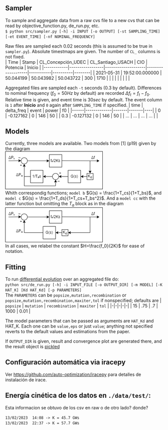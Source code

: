 ## Sampler

To sample and aggregate data from a raw cvs file to a new cvs that can be read by objective_function.py, de_run.py, etc.  
`$ python src/sampler.py [-h] -i INPUT [-o OUTPUT] [-st SAMPLING_TIME] [-et EVENT_TIME] [-nf NOMINAL_FREQUENCY]`

Raw files are sampled each $0.02$ seconds (this is assumed to be true in `sampler.py`). Absolute timestmaps are given. The number of `CL_` columns is not fixed.  
| Time       | Stamp           | CL_Concepción_UDEC | CL_Santiago_USACH | CIO       | Potencia | Inicio |
|------------|-----------------|--------------------|-------------------|-----------|----------|--------|
| 2021-05-31 | 19:52:00.000000 | 50.044199          | 50.043982         | 50.043722 | 300      | 1710   |
|  |  |  |  |  |  |  |  

Aggregated files are sampled each `-t` seconds ($0.3$ by default). Differences to nominal frequency ($f_0=50Hz$ by default) are recorded $\Delta f_t = f_t-f_0$. Relative time is given, and event time is $30sec$ by default. The event column is `1` after **Inicio** and `0` again after `SAMPLING_TIME` if specified.
| time | delta_freq | event | power | f0 |
|------|-------------|-------|-------|----|
|	0	   | -0.127162	 | 0     | 146	 | 50 |
|	0.3  | -0.127132	 | 0     | 146	 | 50 |
| ...  | ...         | ...   | ...   |    |

## Models

Currently, three models are available. Two models from [1] (p19) given by the diagram  
![diagrama modelo](./img/diag_aG.png)  
Whith correspondig functions; `model b` $G(s) = \frac{1+T_cs}{1+T_bs}$, and `model c` $G(s) = \frac{1+T_ds}{1+T_cs+T_bs^2}$. And a `model cc` with the latter function but omitting the $T_a$ block as in the diagram  
![diagrama modelo](./img/diag_G.png)  
In all cases, we relabel the constant $H=\frac{f_0}{2K}$ for ease of notation.
## Fitting

To run [differential evolution](https://docs.scipy.org/doc/scipy/reference/generated/scipy.optimize.differential_evolution.html) over an aggregated file do:  
`python src/de_run.py [-h] -i INPUT_FILE [-o OUTPUT_DIR] [-m MODEL] [-K HAT_K] [Kd HAT_Kd] [-p PARAMETERS]`  
The `PARAMETERS` can be `popsize,mutation,recombination` or `popsize,mutation,recombination,maxiter,tol` if nonspecified; defaults are 
| `popsize` | `mutation` | `recombination` | `maxiter` | `tol` |
|-|-|-|-|-|
| 15 | .75 | .7 | 1000 | 0.01 |

The model parameters that can be passed as arguments are `HAT_Kd` and HAT_K. Each one can be `value,eps` or just `value`; anything not specified reverts to the default values and estimations from the paper.  

If `OUTPUT_DIR` is given, result and convergence plot are generated there, and the result object is [pickled](https://docs.python.org/3/library/pickle.html#data-stream-format)

## Configuración automática via iracepy

Ver https://github.com/auto-optimization/iracepy para detalles de instalación de irace.

## Energía cinética de los datos en `./data/test/`:
Esta informacion se obtuvo de los csv en raw o de otro lado? donde? 

`13/02/2023  14:08 -> K = 45.7 GWs`  
`13/02/2023  22:37 -> K = 57.7 GWs`  
